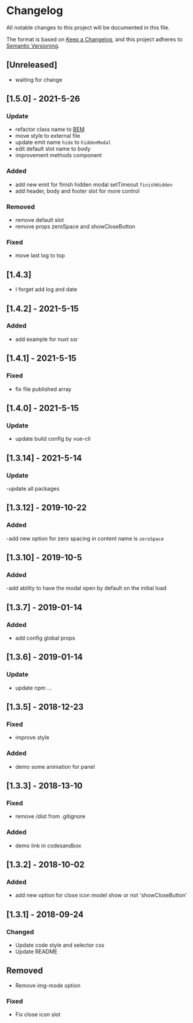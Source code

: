 # Changelog

All notable changes to this project will be documented in this file.

The format is based on [Keep a Changelog](https://keepachangelog.com/en/1.0.0/),
and this project adheres to [Semantic Versioning](https://semver.org/spec/v2.0.0.html).

## [Unreleased]

- waiting for change

## [1.5.0] - 2021-5-26

### Update

- refactor class name to [BEM](http://getbem.com/naming/)
- move style to external file
- update emit name ```hide``` to ```hiddenModal```
- edit default slot name to body
- improvement methods component

### Added

- add new emit for finish hidden modal setTimeout ```finishHidden```
- add header, body and footer slot for more control 

### Removed

- remove default slot
- remove props zeroSpace and showCloseButton

### Fixed

- move last log to top

## [1.4.3]

- I forget add log and date


## [1.4.2] - 2021-5-15

### Added

- add example for nuxt ssr

## [1.4.1] - 2021-5-15

### Fixed

- fix file published array

## [1.4.0] - 2021-5-15

### Update

- update build config by vue-cli


## [1.3.14] - 2021-5-14

### Update

-update all packages


## [1.3.12] - 2019-10-22

### Added

-add new option for zero spacing in content name is ```zeroSpace```


## [1.3.10] - 2019-10-5

### Added

-add ability to have the modal open by default on the initial load



## [1.3.7] - 2019-01-14

### Added

- add config global props

## [1.3.6] - 2019-01-14

### Update

- update npm ...

## [1.3.5] - 2018-12-23

### Fixed

- improve style

### Added

- demo some animation for panel

## [1.3.3] - 2018-13-10

### Fixed

- remove /dist from .gitignore

### Added

- demo link in codesandbox

## [1.3.2] - 2018-10-02

### Added

- add new option for close icon model show or not 'showCloseButton'


## [1.3.1] - 2018-09-24

### Changed

- Update code style and selector css
- Update README

## Removed

- Remove img-mode option

### Fixed

- Fix close icon slot